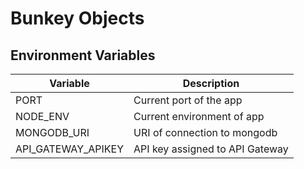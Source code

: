 # Bunkey Objects

## Environment Variables

| Variable | Description |
| ------ | ------ |
| PORT | Current port of the app |
| NODE_ENV | Current environment of app |
| MONGODB_URI | URI of connection to mongodb |
| API_GATEWAY_APIKEY | API key assigned to API Gateway |
